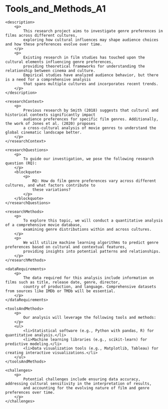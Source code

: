 # Tools_and_Methods_A1
<?xml version="1.0" encoding="UTF-8" ?>
<researchProject>
    <title>Genre Preferences Across Cultures</title>
    
    <description>
        <p>
            This research project aims to investigate genre preferences in films across different cultures,
            exploring how cultural influences may shape audience choices and how these preferences evolve over time.
        </p>
        <p>
            Existing research in film studies has touched upon the cultural elements influencing genre preferences,
            providing theoretical frameworks for understanding the relationship between cinema and culture.
            Empirical studies have analyzed audience behavior, but there is a need for a comprehensive analysis 
            that spans multiple cultures and incorporates recent trends.
        </p>
    </description>

    <researchContext>
        <p>
            Previous research by Smith (2018) suggests that cultural and historical contexts significantly impact
            audience preferences for specific film genres. Additionally, the work of Jones et al. (2020) proposes
            a cross-cultural analysis of movie genres to understand the global cinematic landscape better.
        </p>
    </researchContext>

    <researchQuestions>
        <p>
            To guide our investigation, we pose the following research question (RQ):
        </p>
        <blockquote>
            <p>
                RQ: How do film genre preferences vary across different cultures, and what factors contribute to 
                these variations?
            </p>
        </blockquote>
    </researchQuestions>

    <researchMethods>
        <p>
            To explore this topic, we will conduct a quantitative analysis of a comprehensive movie database,
            examining genre distributions within and across cultures.
        </p>
        <p>
            We will utilize machine learning algorithms to predict genre preferences based on cultural and contextual features,
            providing insights into potential patterns and relationships.
        </p>
    </researchMethods>

    <dataRequirements>
        <p>
            The data required for this analysis include information on films such as title, release date, genre, director, 
            country of production, and language. Comprehensive datasets from sources like IMDb or TMDb will be essential.
        </p>
    </dataRequirements>

    <toolsAndMethods>
        <p>
            Our analysis will leverage the following tools and methods:
        </p>
        <ul>
            <li>Statistical software (e.g., Python with pandas, R) for quantitative analysis.</li>
            <li>Machine learning libraries (e.g., scikit-learn) for predictive modeling.</li>
            <li>Data visualization tools (e.g., Matplotlib, Tableau) for creating interactive visualizations.</li>
        </ul>
    </toolsAndMethods>

    <challenges>
        <p>
            Potential challenges include ensuring data accuracy, addressing cultural sensitivity in the interpretation of results,
            and accounting for the evolving nature of film and genre preferences over time.
        </p>
    </challenges>
</researchProject>
